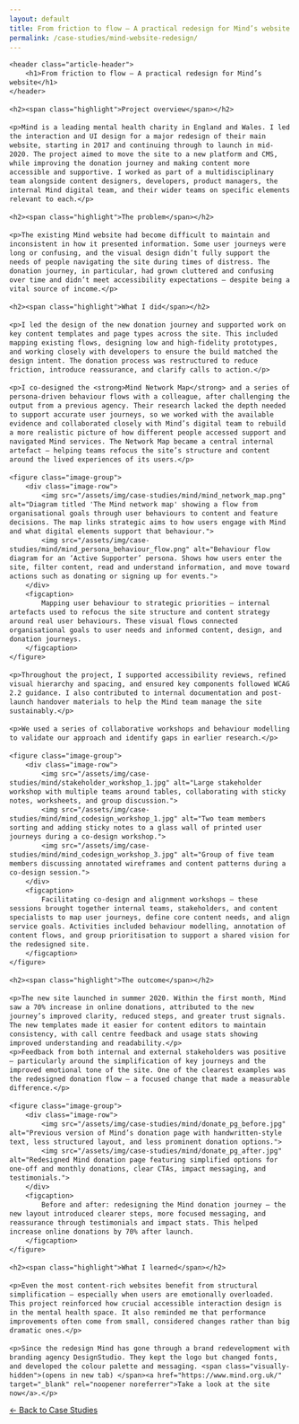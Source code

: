 ```yaml
---
layout: default
title: From friction to flow — A practical redesign for Mind’s website
permalink: /case-studies/mind-website-redesign/
---
```


<article>
    
    <header class="article-header">
        <h1>From friction to flow — A practical redesign for Mind’s website</h1>
    </header>

    <h2><span class="highlight">Project overview</span></h2>

    <p>Mind is a leading mental health charity in England and Wales. I led the interaction and UI design for a major redesign of their main website, starting in 2017 and continuing through to launch in mid-2020. The project aimed to move the site to a new platform and CMS, while improving the donation journey and making content more accessible and supportive. I worked as part of a multidisciplinary team alongside content designers, developers, product managers, the internal Mind digital team, and their wider teams on specific elements relevant to each.</p>

    <h2><span class="highlight">The problem</span></h2>

    <p>The existing Mind website had become difficult to maintain and inconsistent in how it presented information. Some user journeys were long or confusing, and the visual design didn’t fully support the needs of people navigating the site during times of distress. The donation journey, in particular, had grown cluttered and confusing over time and didn’t meet accessibility expectations — despite being a vital source of income.</p>

    <h2><span class="highlight">What I did</span></h2>

    <p>I led the design of the new donation journey and supported work on key content templates and page types across the site. This included mapping existing flows, designing low and high-fidelity prototypes, and working closely with developers to ensure the build matched the design intent. The donation process was restructured to reduce friction, introduce reassurance, and clarify calls to action.</p>

    <p>I co-designed the <strong>Mind Network Map</strong> and a series of persona-driven behaviour flows with a colleague, after challenging the output from a previous agency. Their research lacked the depth needed to support accurate user journeys, so we worked with the available evidence and collaborated closely with Mind’s digital team to rebuild a more realistic picture of how different people accessed support and navigated Mind services. The Network Map became a central internal artefact — helping teams refocus the site’s structure and content around the lived experiences of its users.</p>

    <figure class="image-group">
        <div class="image-row">
            <img src="/assets/img/case-studies/mind/mind_network_map.png" alt="Diagram titled 'The Mind network map' showing a flow from organisational goals through user behaviours to content and feature decisions. The map links strategic aims to how users engage with Mind and what digital elements support that behaviour.">
            <img src="/assets/img/case-studies/mind/mind_persona_behaviour_flow.png" alt="Behaviour flow diagram for an ‘Active Supporter’ persona. Shows how users enter the site, filter content, read and understand information, and move toward actions such as donating or signing up for events.">
        </div>
        <figcaption>
            Mapping user behaviour to strategic priorities — internal artefacts used to refocus the site structure and content strategy around real user behaviours. These visual flows connected organisational goals to user needs and informed content, design, and donation journeys.
        </figcaption>
    </figure>

    <p>Throughout the project, I supported accessibility reviews, refined visual hierarchy and spacing, and ensured key components followed WCAG 2.2 guidance. I also contributed to internal documentation and post-launch handover materials to help the Mind team manage the site sustainably.</p>

    <p>We used a series of collaborative workshops and behaviour modelling to validate our approach and identify gaps in earlier research.</p>

    <figure class="image-group">
        <div class="image-row">
            <img src="/assets/img/case-studies/mind/stakeholder_workshop_1.jpg" alt="Large stakeholder workshop with multiple teams around tables, collaborating with sticky notes, worksheets, and group discussion.">
            <img src="/assets/img/case-studies/mind/mind_codesign_workshop_1.jpg" alt="Two team members sorting and adding sticky notes to a glass wall of printed user journeys during a co-design workshop.">
            <img src="/assets/img/case-studies/mind/mind_codesign_workshop_3.jpg" alt="Group of five team members discussing annotated wireframes and content patterns during a co-design session.">
        </div>
        <figcaption>
            Facilitating co-design and alignment workshops — these sessions brought together internal teams, stakeholders, and content specialists to map user journeys, define core content needs, and align service goals. Activities included behaviour modelling, annotation of content flows, and group prioritisation to support a shared vision for the redesigned site.
        </figcaption>
    </figure>

    <h2><span class="highlight">The outcome</span></h2>

    <p>The new site launched in summer 2020. Within the first month, Mind saw a 70% increase in online donations, attributed to the new journey’s improved clarity, reduced steps, and greater trust signals. The new templates made it easier for content editors to maintain consistency, with call centre feedback and usage stats showing improved understanding and readability.</p>
    <p>Feedback from both internal and external stakeholders was positive — particularly around the simplification of key journeys and the improved emotional tone of the site. One of the clearest examples was the redesigned donation flow — a focused change that made a measurable difference.</p>

    <figure class="image-group">
        <div class="image-row">
            <img src="/assets/img/case-studies/mind/donate_pg_before.jpg" alt="Previous version of Mind’s donation page with handwritten-style text, less structured layout, and less prominent donation options.">
            <img src="/assets/img/case-studies/mind/donate_pg_after.jpg" alt="Redesigned Mind donation page featuring simplified options for one-off and monthly donations, clear CTAs, impact messaging, and testimonials.">
        </div>
        <figcaption>
            Before and after: redesigning the Mind donation journey — the new layout introduced clearer steps, more focused messaging, and reassurance through testimonials and impact stats. This helped increase online donations by 70% after launch.
        </figcaption>
    </figure>

    <h2><span class="highlight">What I learned</span></h2>

    <p>Even the most content-rich websites benefit from structural simplification — especially when users are emotionally overloaded. This project reinforced how crucial accessible interaction design is in the mental health space. It also reminded me that performance improvements often come from small, considered changes rather than big dramatic ones.</p>

    <p>Since the redesign Mind has gone through a brand redevelopment with branding agency DesignStudio. They kept the logo but changed fonts, and developed the colour palette and messaging. <span class="visually-hidden">(opens in new tab) </span><a href="https://www.mind.org.uk/" target="_blank" rel="noopener noreferrer">Take a look at the site now</a>.</p>

</article>

<nav class="page-nav" aria-label="Page navigation">
    <p><a href="/case-studies" class="button--secondary">← Back to Case Studies</a></p>
</nav>